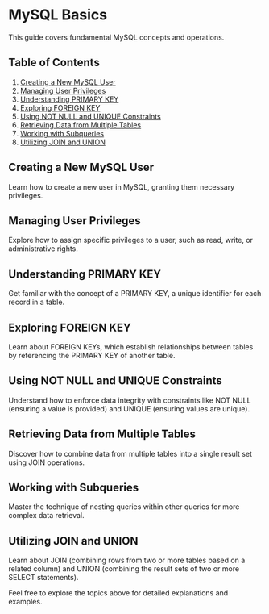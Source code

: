 # MySQL Basics

This guide covers fundamental MySQL concepts and operations.

## Table of Contents

1. [Creating a New MySQL User](#creating-a-new-mysql-user)
2. [Managing User Privileges](#managing-user-privileges)
3. [Understanding PRIMARY KEY](#understanding-primary-key)
4. [Exploring FOREIGN KEY](#exploring-foreign-key)
5. [Using NOT NULL and UNIQUE Constraints](#using-not-null-and-unique-constraints)
6. [Retrieving Data from Multiple Tables](#retrieving-data-from-multiple-tables)
7. [Working with Subqueries](#working-with-subqueries)
8. [Utilizing JOIN and UNION](#utilizing-join-and-union)

## Creating a New MySQL User

Learn how to create a new user in MySQL, granting them necessary privileges.

## Managing User Privileges

Explore how to assign specific privileges to a user, such as read, write, or administrative rights.

## Understanding PRIMARY KEY

Get familiar with the concept of a PRIMARY KEY, a unique identifier for each record in a table.

## Exploring FOREIGN KEY

Learn about FOREIGN KEYs, which establish relationships between tables by referencing the PRIMARY KEY of another table.

## Using NOT NULL and UNIQUE Constraints

Understand how to enforce data integrity with constraints like NOT NULL (ensuring a value is provided) and UNIQUE (ensuring values are unique).

## Retrieving Data from Multiple Tables

Discover how to combine data from multiple tables into a single result set using JOIN operations.

## Working with Subqueries

Master the technique of nesting queries within other queries for more complex data retrieval.

## Utilizing JOIN and UNION

Learn about JOIN (combining rows from two or more tables based on a related column) and UNION (combining the result sets of two or more SELECT statements).

Feel free to explore the topics above for detailed explanations and examples.
